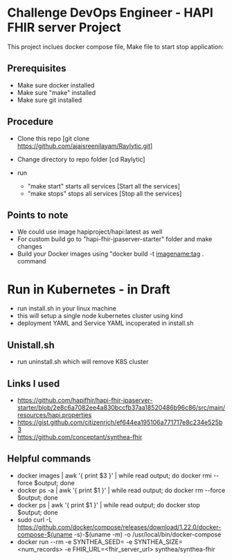 # Challenge DevOps Engineer - HAPI FHIR server Project

This project inclues docker compose file, Make file to start stop application:

## Prerequisites
- Make sure docker installed
- Make sure "make" installed
- Make sure git installed


## Procedure
- Clone this repo [git clone https://github.com/ajaisreenilayam/Raylytic.git]

- Change directory to repo folder [cd Raylytic]
- run 
  - "make start" starts all services [Start all the services]
  - "make stops" stops all services [Stop all the services]

## Points to note
- We could use image hapiproject/hapi:latest as well 
- For custom build go to "hapi-fhir-jpaserver-starter" folder and make changes 
- Build your Docker images using "docker build -t <imagename:tag> . command

# Run in Kubernetes - in Draft
- run install.sh in your linux machine
- this will setup a single node kubernetes cluster using kind
- deployment YAML and Service YAML incoperated in install.sh

## Unistall.sh
- run uninstall.sh which will remove K8S cluster

## Links I used
- https://github.com/hapifhir/hapi-fhir-jpaserver-starter/blob/2e8c6a7082ee4a830bccfb37aa18520486b96c86/src/main/resources/hapi.properties
- https://gist.github.com/citizenrich/ef644ea195106a771717e8c234e525b3
- https://github.com/conceptant/synthea-fhir

## Helpful commands
- docker images | awk '{ print $3 }' | while read output; do docker rmi --force $output; done
- docker ps -a | awk '{ print $1 }' | while read output; do docker rm --force $output; done
- docker ps | awk '{ print $1 }' | while read output; do docker stop  $output; done
- sudo curl -L https://github.com/docker/compose/releases/download/1.22.0/docker-compose-$(uname -s)-$(uname -m) -o /usr/local/bin/docker-compose
- docker run --rm -e SYNTHEA_SEED=<seed> -e SYNTHEA_SIZE=<num_records> -e FHIR_URL=<fhir_server_url> synthea/synthea-fhir
